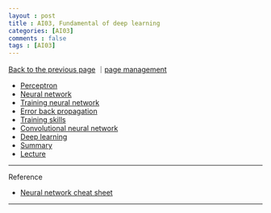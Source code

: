 ```yaml
---
layout : post
title : AI03, Fundamental of deep learning
categories: [AI03]
comments : false
tags : [AI03]
---
```

[Back to the previous page](https://userdyk-github.github.io/Study.html) ｜<a href="https://github.com/userdyk-github/userdyk-github.github.io/blob/master/_posts/AI03/2019-08-13-AI03-Fundamental-of-deep-learning.md" target="_blank">page management</a><br>


- <a href='https://userdyk-github.github.io/ai03-topic01/AI03-Topic01-Perceptron.html'>Perceptron</a>
- <a href='https://userdyk-github.github.io/ai03-topic01/AI03-Topic01-Neural-network.html'>Neural network</a>
- <a href='https://userdyk-github.github.io/ai03-topic01/AI03-Topic01-Training-neural-network.html'>Training neural network</a>
- <a href='https://userdyk-github.github.io/ai03-topic01/AI03-Topic01-Error-back-propagation.html'>Error back propagation</a>
- <a href='https://userdyk-github.github.io/ai03-topic01/AI03-Topic01-Training-skills.html'>Training skills</a>
- <a href='https://userdyk-github.github.io/ai03-topic01/AI03-Topic01-Convolutional-neural-network.html'>Convolutional neural network</a>
- <a href='https://userdyk-github.github.io/ai03-topic01/AI03-Topic01-Deep-learning.html'>Deep learning</a>
- <a href='https://userdyk-github.github.io/ai03-topic01/AI03-Topic01-Summary.html'>Summary</a>
- <a href='https://userdyk-github.github.io/ai03-topic01/AI03-Topic01-Lecture.html'>Lecture</a>


---

Reference
- <a href='http://www.asimovinstitute.org/neural-network-zoo/' target="blank">Neural network cheat sheet</a>

---
